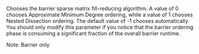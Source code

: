 Chooses the barrier sparse matrix fill-reducing algorithm. A value of 0 chooses Approximate Minimum Degree ordering,
while a value of 1 chooses Nested Dissection ordering. The default value of -1 chooses automatically. You should only
modify this parameter if you notice that the barrier ordering phase is consuming a significant fraction of the overall
barrier runtime.

Note: Barrier only